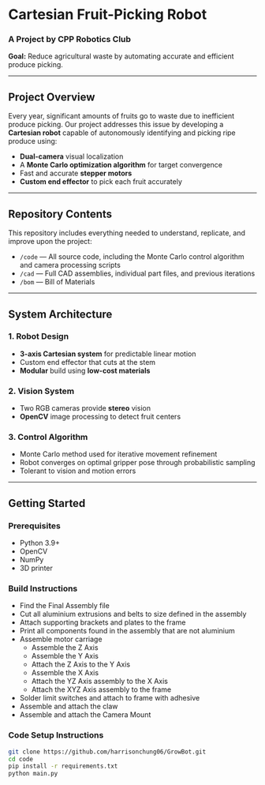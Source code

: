 # Cartesian Fruit-Picking Robot

### A Project by CPP Robotics Club  
**Goal:** Reduce agricultural waste by automating accurate and efficient produce picking.

---

## Project Overview

Every year, significant amounts of fruits go to waste due to inefficient produce picking. Our project addresses this issue by developing a **Cartesian robot** capable of autonomously identifying and picking ripe produce using:

- **Dual-camera** visual localization  
- A **Monte Carlo optimization algorithm** for target convergence  
- Fast and accurate **stepper motors**
- **Custom end effector** to pick each fruit accurately 

---

## Repository Contents

This repository includes everything needed to understand, replicate, and improve upon the project:

- `/code` — All source code, including the Monte Carlo control algorithm and camera processing scripts  
- `/cad` — Full CAD assemblies, individual part files, and previous iterations  
- `/bom` — Bill of Materials

---

## System Architecture

### 1. **Robot Design**
- **3-axis Cartesian system** for predictable linear motion  
- Custom end effector that cuts at the stem   
- **Modular** build using **low-cost materials**

### 2. **Vision System**
- Two RGB cameras provide **stereo** vision  
- **OpenCV** image processing to detect fruit centers

### 3. **Control Algorithm**
- Monte Carlo method used for iterative movement refinement  
- Robot converges on optimal gripper pose through probabilistic sampling  
- Tolerant to vision and motion errors

---

## Getting Started

### Prerequisites
- Python 3.9+  
- OpenCV  
- NumPy  
- 3D printer

### Build Instructions
- Find the Final Assembly file
- Cut all aluminium extrusions and belts to size defined in the assembly
- Attach supporting brackets and plates to the frame 
- Print all components found in the assembly that are not aluminium 
- Assemble motor carriage
  - Assemble the Z Axis 
  - Assemble the Y Axis
  - Attach the Z Axis to the Y Axis
  - Assemble the X Axis
  - Attach the YZ Axis assembly to the X Axis
  - Attach the XYZ Axis assembly to the frame
- Solder limit switches and attach to frame with adhesive
- Assemble and attach the claw
- Assemble and attach the Camera Mount 

### Code Setup Instructions

```bash
git clone https://github.com/harrisonchung06/GrowBot.git
cd code
pip install -r requirements.txt
python main.py
```
